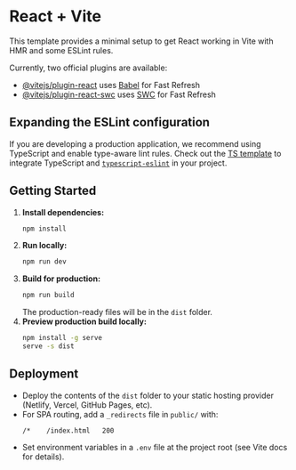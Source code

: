 # React + Vite

This template provides a minimal setup to get React working in Vite with HMR and some ESLint rules.

Currently, two official plugins are available:

- [@vitejs/plugin-react](https://github.com/vitejs/vite-plugin-react/blob/main/packages/plugin-react/README.md) uses [Babel](https://babeljs.io/) for Fast Refresh
- [@vitejs/plugin-react-swc](https://github.com/vitejs/vite-plugin-react-swc) uses [SWC](https://swc.rs/) for Fast Refresh

## Expanding the ESLint configuration

If you are developing a production application, we recommend using TypeScript and enable type-aware lint rules. Check out the [TS template](https://github.com/vitejs/vite/tree/main/packages/create-vite/template-react-ts) to integrate TypeScript and [`typescript-eslint`](https://typescript-eslint.io) in your project.

## Getting Started

1. **Install dependencies:**
   ```sh
   npm install
   ```
2. **Run locally:**
   ```sh
   npm run dev
   ```
3. **Build for production:**
   ```sh
   npm run build
   ```
   The production-ready files will be in the `dist` folder.
4. **Preview production build locally:**
   ```sh
   npm install -g serve
   serve -s dist
   ```

## Deployment

- Deploy the contents of the `dist` folder to your static hosting provider (Netlify, Vercel, GitHub Pages, etc).
- For SPA routing, add a `_redirects` file in `public/` with:
  ```
  /*    /index.html   200
  ```
- Set environment variables in a `.env` file at the project root (see Vite docs for details).
